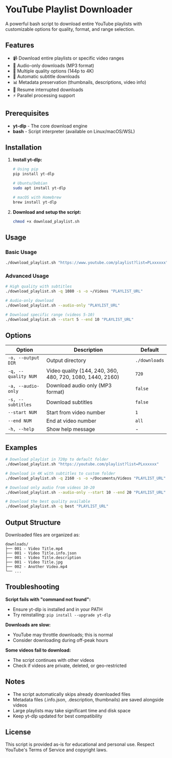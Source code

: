 # YouTube Playlist Downloader

A powerful bash script to download entire YouTube playlists with customizable options for quality, format, and range selection.

## Features

- 📹 Download entire playlists or specific video ranges
- 🎵 Audio-only downloads (MP3 format)
- 📱 Multiple quality options (144p to 4K)
- 📝 Automatic subtitle downloads
- 📊 Metadata preservation (thumbnails, descriptions, video info)
- 🔄 Resume interrupted downloads
- ⚡ Parallel processing support

## Prerequisites

- **yt-dlp** - The core download engine
- **bash** - Script interpreter (available on Linux/macOS/WSL)

## Installation

1. **Install yt-dlp:**

   ```bash
   # Using pip
   pip install yt-dlp

   # Ubuntu/Debian
   sudo apt install yt-dlp

   # macOS with Homebrew
   brew install yt-dlp
   ```

2. **Download and setup the script:**
   ```bash
   chmod +x download_playlist.sh
   ```

## Usage

### Basic Usage

```bash
./download_playlist.sh "https://www.youtube.com/playlist?list=PLxxxxxx"
```

### Advanced Usage

```bash
# High quality with subtitles
./download_playlist.sh -q 1080 -s -o ~/Videos "PLAYLIST_URL"

# Audio-only download
./download_playlist.sh --audio-only "PLAYLIST_URL"

# Download specific range (videos 5-10)
./download_playlist.sh --start 5 --end 10 "PLAYLIST_URL"
```

## Options

| Option              | Description                                               | Default       |
| ------------------- | --------------------------------------------------------- | ------------- |
| `-o, --output DIR`  | Output directory                                          | `./downloads` |
| `-q, --quality NUM` | Video quality (144, 240, 360, 480, 720, 1080, 1440, 2160) | `720`         |
| `-a, --audio-only`  | Download audio only (MP3 format)                          | `false`       |
| `-s, --subtitles`   | Download subtitles                                        | `false`       |
| `--start NUM`       | Start from video number                                   | `1`           |
| `--end NUM`         | End at video number                                       | `all`         |
| `-h, --help`        | Show help message                                         | -             |

## Examples

```bash
# Download playlist in 720p to default folder
./download_playlist.sh "https://youtube.com/playlist?list=PLxxxxxx"

# Download in 4K with subtitles to custom folder
./download_playlist.sh -q 2160 -s -o ~/Documents/Videos "PLAYLIST_URL"

# Download only audio from videos 10-20
./download_playlist.sh --audio-only --start 10 --end 20 "PLAYLIST_URL"

# Download the best quality available
./download_playlist.sh -q best "PLAYLIST_URL"
```

## Output Structure

Downloaded files are organized as:

```
downloads/
├── 001 - Video Title.mp4
├── 001 - Video Title.info.json
├── 001 - Video Title.description
├── 001 - Video Title.jpg
├── 002 - Another Video.mp4
└── ...
```

## Troubleshooting

**Script fails with "command not found":**

- Ensure yt-dlp is installed and in your PATH
- Try reinstalling: `pip install --upgrade yt-dlp`

**Downloads are slow:**

- YouTube may throttle downloads; this is normal
- Consider downloading during off-peak hours

**Some videos fail to download:**

- The script continues with other videos
- Check if videos are private, deleted, or geo-restricted

## Notes

- The script automatically skips already downloaded files
- Metadata files (.info.json, .description, thumbnails) are saved alongside videos
- Large playlists may take significant time and disk space
- Keep yt-dlp updated for best compatibility

## License

This script is provided as-is for educational and personal use. Respect YouTube's Terms of Service and copyright laws.
